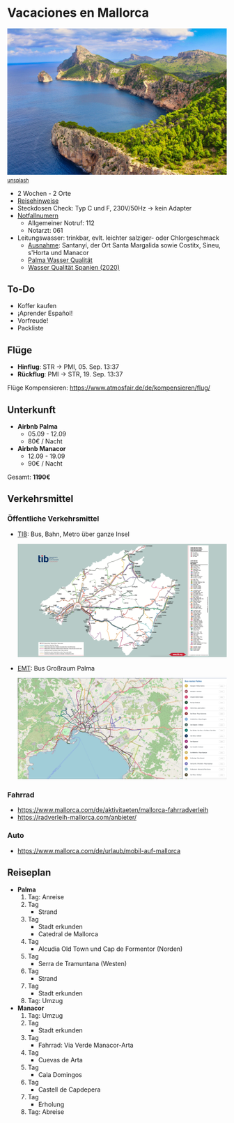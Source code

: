 # Vacaciones en Mallorca

![](mallorca-cover.jpg)
<small>[unsplash](https://unsplash.com/photos/jJT1cnE4SZ8)</small>

* 2 Wochen - 2 Orte
* [Reisehinweise](https://www.auswaertiges-amt.de/de/aussenpolitik/laender/spanien-node/spaniensicherheit/210534)
* Steckdosen Check: Typ C und F, 230V/50Hz -> kein Adapter
* [Notfallnumern](https://www.mallorca.org/notfallnummern.html)
  * Allgemeiner Notruf: 112
  * Notarzt: 061
* Leitungswasser: trinkbar, evlt. leichter salziger- oder Chlorgeschmack
  * [Ausnahme](https://www.mallorcamagazin.com/nachrichten/lokales/2022/02/20/98313/diesen-orten-auf-mallorca-sollte-leitungswasser-nicht-getrunken-werden.html): Santanyí, der Ort Santa Margalida sowie Costitx, Sineu, s'Horta und Manacor
  * [Palma Wasser Qualität](https://www.emaya.es/ca/cicle-aigua/qualitat-aigua/graficasanalisis/)
  * [Wasser Qualität Spanien (2020)](https://www.sanidad.gob.es/profesionales/saludPublica/docs/INFORME_AC_2020_ANEXO_I_ZonaAbastecimiento.pdf)



## To-Do

* Koffer kaufen
* ¡Aprender Español!
* Vorfreude!
* Packliste




## Flüge

* **Hinflug**: STR -> PMI, 05. Sep. 13:37
* **Rückflug**: PMI -> STR, 19. Sep. 13:37

Flüge Kompensieren: https://www.atmosfair.de/de/kompensieren/flug/



## Unterkunft

* **Airbnb Palma**
  * 05.09 - 12.09
  * 80€ / Nacht
* **Airbnb Manacor**
  * 12.09 - 19.09
  * 90€ / Nacht

Gesamt: **1190€**



## Verkehrsmittel

### Öffentliche Verkehrsmittel

* [TIB](https://www.tib.org/es/web/ctm/): Bus, Bahn, Metro über ganze Insel

  ![](img/map_tib.png)

* [EMT](https://www.emtpalma.cat/es/inicio): Bus Großraum Palma

  ![](img/map_emt.jpg)

### Fahrrad

* https://www.mallorca.com/de/aktivitaeten/mallorca-fahrradverleih
* https://radverleih-mallorca.com/anbieter/

### Auto

* https://www.mallorca.com/de/urlaub/mobil-auf-mallorca




## Reiseplan

* **Palma**
  1. Tag: Anreise
  2. Tag
     * Strand
  3. Tag
     * Stadt erkunden
     * Catedral de Mallorca
  4. Tag
     * Alcudia Old Town und Cap de Formentor (Norden)
  5. Tag
     * Serra de Tramuntana (Westen)
  6. Tag
     * Strand
  7. Tag
     * Stadt erkunden
  8. Tag: Umzug
* **Manacor**
  1. Tag: Umzug
  2. Tag
     * Stadt erkunden
  3. Tag
     * Fahrrad: Via Verde Manacor-Arta
  4. Tag
     * Cuevas de Arta
  5. Tag
     * Cala Domingos
  6. Tag
     * Castell de Capdepera
  7. Tag
     * Erholung
  8. Tag: Abreise